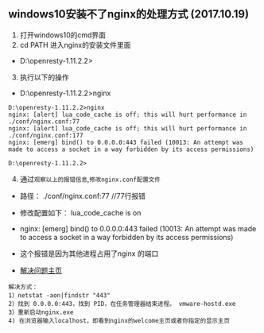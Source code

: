 ## windows10安装不了nginx的处理方式  (2017.10.19)
1. 打开windows10的cmd界面
2. cd PATH 进入nginx的安装文件里面
* D:\openresty-1.11.2.2>
3. 执行以下的操作
* D:\openresty-1.11.2.2>nginx
```
D:\openresty-1.11.2.2>nginx
nginx: [alert] lua_code_cache is off; this will hurt performance in ./conf/nginx.conf:77
nginx: [alert] lua_code_cache is off; this will hurt performance in ./conf/nginx.conf:177
nginx: [emerg] bind() to 0.0.0.0:443 failed (10013: An attempt was made to access a socket in a way forbidden by its access permissions)

D:\openresty-1.11.2.2>
```
4. 通过`观察以上的报错信息`,`修改nginx.conf配置文件`
* 路径： ./conf/nginx.conf:77   //77行报错
* 修改配置如下：
lua_code_cache is on
* nginx: [emerg] bind() to 0.0.0.0:443 failed (10013: An attempt was made to access a socket in a way forbidden by its access permissions) 
* 这个报错是因为其他进程占用了nginx 的端口

* [解决问题主页](http://blog.csdn.net/hukang00/article/details/41518659)
```
解决方式：
1）netstat -aon|findstr "443"
2）找到 0.0.0.0:443，找到 PID，在任务管理器结束进程。 vmware-hostd.exe
3）重新启动nginx.exe
4) 在浏览器输入localhost，即看到nginx的welcome主页或者你指定的显示主页
```

